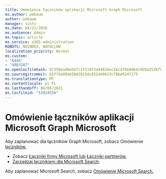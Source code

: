 ```yaml
---
title: Omówienie łączników aplikacji Microsoft Graph Microsoft
ms.author: pebaum
author: pebaum
manager: scotv
ms.date: 04/21/2020
ms.audience: Admin
ms.topic: article
ms.service: o365-administration
ROBOTS: NOINDEX, NOFOLLOW
localization_priority: Normal
ms.custom:
- "6444"
- "9003287"
ms.openlocfilehash: 67350ead0eb47c17110f2e8481bec2ec470b0d64c0b9a353bfbeeebb0a04d83a
ms.sourcegitcommit: b5f7da89a650d2915dc652449623c78be6247175
ms.translationtype: MT
ms.contentlocale: pl-PL
ms.lasthandoff: 08/05/2021
ms.locfileid: "53924550"
---
```

# <a name="overview-of-microsoft-graph-connectors"></a>Omówienie łączników aplikacji Microsoft Graph Microsoft

Aby zaplanować dla łączników Graph Microsoft, zobacz Omówienie [łączników.](https://docs.microsoft.com/microsoftsearch/connectors-overview)

- Zobacz [Łączniki firmy Microsoft lub](https://docs.microsoft.com/microsoftsearch/connectors-gallery#Microsoft) [Łączniki partnerów.](https://docs.microsoft.com/microsoftsearch/connectors-gallery#Partners)
- [Zarządzaj łącznikiem dla Microsoft Search](https://docs.microsoft.com/microsoftsearch/manage-connector).

Aby zaplanować Microsoft Search, zobacz [Omówienie Microsoft Search.](https://docs.microsoft.com/microsoftsearch/overview-microsoft-search)
